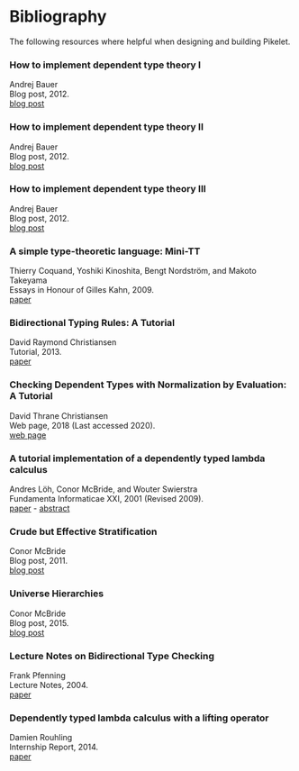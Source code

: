 # Bibliography

The following resources where helpful when designing and building Pikelet.

### How to implement dependent type theory I

Andrej Bauer<br/>
Blog post, 2012.<br/>
[blog post](http://math.andrej.com/2012/11/08/how-to-implement-dependent-type-theory-i/)

### How to implement dependent type theory II

Andrej Bauer<br/>
Blog post, 2012.<br/>
[blog post](http://math.andrej.com/2012/11/11/how-to-implement-dependent-type-theory-ii/)

### How to implement dependent type theory III

Andrej Bauer<br/>
Blog post, 2012.<br/>
[blog post](http://math.andrej.com/2012/11/29/how-to-implement-dependent-type-theory-iii/)

### A simple type-theoretic language: Mini-TT

Thierry Coquand, Yoshiki Kinoshita, Bengt Nordström, and Makoto Takeyama<br/>
Essays in Honour of Gilles Kahn, 2009.<br/>
[paper](http://www.cse.chalmers.se/~bengt/papers/GKminiTT.pdf)

### Bidirectional Typing Rules: A Tutorial

David Raymond Christiansen<br/>
Tutorial, 2013.<br/>
[paper](http://www.davidchristiansen.dk/tutorials/bidirectional.pdf)

### Checking Dependent Types with Normalization by Evaluation: A Tutorial

David Thrane Christiansen<br/>
Web page, 2018 (Last accessed 2020).<br/>
[web page](http://www.davidchristiansen.dk/tutorials/nbe/)

### A tutorial implementation of a dependently typed lambda calculus

Andres Löh, Conor McBride, and Wouter Swierstra<br/>
Fundamenta Informaticae XXI, 2001 (Revised 2009).<br/>
[paper](https://www.andres-loeh.de/LambdaPi/LambdaPi.pdf) -
[abstract](https://www.andres-loeh.de/LambdaPi/)

### Crude but Effective Stratification

Conor McBride<br/>
Blog post, 2011.<br/>
[blog post](https://mazzo.li/epilogue/index.html%3Fp=857&cpage=1.html)

### Universe Hierarchies

Conor McBride<br/>
Blog post, 2015.<br/>
[blog post](https://pigworker.wordpress.com/2015/01/09/universe-hierarchies/)

### Lecture Notes on Bidirectional Type Checking

Frank Pfenning<br/>
Lecture Notes, 2004.<br/>
[paper](https://www.cs.cmu.edu/~fp/courses/15312-f04/handouts/15-bidirectional.pdf)

### Dependently typed lambda calculus with a lifting operator

Damien Rouhling<br/>
Internship Report, 2014.<br/>
[paper](http://www-sop.inria.fr/members/Damien.Rouhling/data/internships/M1Report.pdf)
